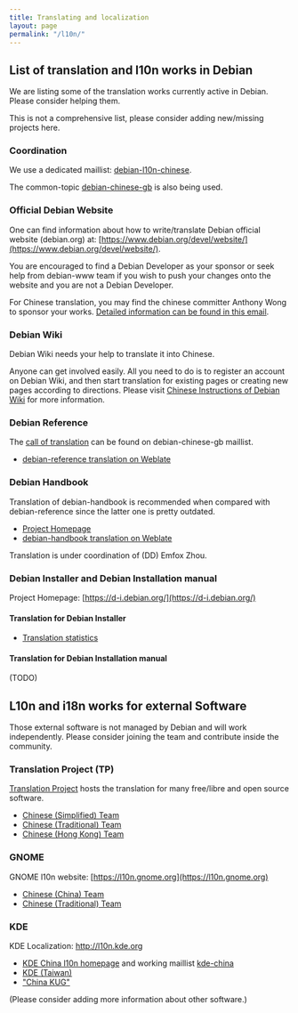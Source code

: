 ```yaml
---
title: Translating and localization
layout: page
permalink: "/l10n/"
---
```


## List of translation and l10n works in Debian

We are listing some of the translation works currently active in Debian.
Please consider helping them.

This is not a comprehensive list, please consider adding new/missing projects here.

### Coordination

We use a dedicated maillist: [debian-l10n-chinese](https://lists.debian.org/debian-l10n-chinese/).

The common-topic [debian-chinese-gb](https://lists.debian.org/debian-chinese-gb/) is also
being used.

### Official Debian Website

One can find information about how to write/translate Debian official website
(debian.org) at: [https://www.debian.org/devel/website/](https://www.debian.org/devel/website/).

You are encouraged to find a Debian Developer as your sponsor or seek help from
debian-www team if you wish to push your changes onto the website and you
are not a Debian Developer.

For Chinese translation, you may find the chinese committer Anthony Wong to sponsor
your works. [Detailed information can be found in this email](https://lists.debian.org/debian-chinese-gb/2016/11/msg00011.html).

### Debian Wiki

Debian Wiki needs your help to translate it into Chinese.

Anyone can get involved easily. All you need to do is to register an account on Debian Wiki,
and then start translation for existing pages or creating new pages according to directions.
Please visit [Chinese Instructions of Debian Wiki](https://wiki.debian.org/zh_CN/DebianWiki)
for more information.

### Debian Reference

The [call of translation](https://lists.debian.org/debian-chinese-gb/2016/07/msg00012.html) can be found on debian-chinese-gb maillist.

* [debian-reference translation on Weblate](https://hosted.weblate.org/projects/debian-reference/)

### Debian Handbook

Translation of debian-handbook is recommended when compared with debian-reference since the latter one is pretty outdated.

* [Project Homepage](https://debian-handbook.info/)
* [debian-handbook translation on Weblate](https://hosted.weblate.org/projects/debian-handbook/)

Translation is under coordination of (DD) Emfox Zhou.

### Debian Installer and Debian Installation manual

Project Homepage: [https://d-i.debian.org/](https://d-i.debian.org/)

#### Translation for Debian Installer

* [Translation statistics](https://d-i.debian.org/l10n-stats/translation-status.html)

#### Translation for Debian Installation manual

(TODO)

## L10n and i18n works for external Software

Those external software is not managed by Debian and will work independently.
Please consider joining the team and contribute inside the community.

### Translation Project (TP)

[Translation Project](https://translationproject.org) hosts the translation for
many free/libre and open source software.

* [Chinese (Simplified) Team](https://translationproject.org/team/zh_CN.html)
* [Chinese (Traditional) Team](https://translationproject.org/team/zh_TW.html)
* [Chinese (Hong Kong) Team](https://translationproject.org/team/zh_HK.html)

### GNOME

GNOME l10n website: [https://l10n.gnome.org](https://l10n.gnome.org)

* [Chinese (China) Team](https://l10n.gnome.org/teams/zh_CN)
* [Chinese (Traditional) Team](https://l10n.gnome.org/teams/zh_trad)

### KDE

KDE Localization: http://l10n.kde.org

* [KDE China l10n homepage](https://community.kde.org/KDE_Localization/zh-cn) and working maillist [kde-china](https://mail.kde.org/mailman/listinfo/kde-china)
* [KDE (Taiwan)](http://kde.linux.org.tw/)
* ["China KUG"](http://www.kde-china.org/)

(Please consider adding more information about other software.)
